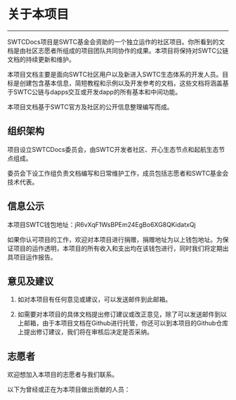 # 关于本项目

***

SWTCDocs项目是SWTC基金会资助的一个独立运作的社区项目。你所看到的文档是由社区志愿者所组成的项目团队共同协作的成果。本项目将保持对SWTC公链文档的持续更新和维护。

本项目文档主要是面向SWTC社区用户以及新进入SWTC生态体系的开发人员。目标是创建包含基本信息，简短教程和示例以及开发参考的文档，这些文档将涵盖基于SWTC公链与dapps交互或开发dapp的所有基本和中间功能。

本项目文档基于SWTC官方及社区的公开信息整理编写而成。

## 组织架构

项目设立SWTCDocs委员会，由SWTC开发者社区、开心生态节点和起航生态节点组成。

委员会下设工作组负责文档编写和日常维护工作，成员包括志愿者和SWTC基金会技术代表。

## 信息公示

本项目SWTC钱包地址：jR6vXqF1WsBPEm24EgBo6XG8QKidatxQj

如果你认可项目的工作，欢迎对本项目进行捐赠，捐赠地址为以上钱包地址。为保证项目的运作透明，本项目的所有收入和支出均在该钱包进行，同时我们将定期出具项目运作报告。

## 意见及建议

1. 如对本项目有任何意见或建议，可以发送邮件到此邮箱。

2. 如需要对本项目的具体文档提出修订建议或改正意见，除了可以发送邮件到以上邮箱，由于本项目文档在Github进行托管，你还可以到本项目的Github仓库上提出修订建议，我们将在审核后决定是否采纳。

## 志愿者

欢迎想加入本项目的志愿者与我们联系。

以下为曾经或正在为本项目做出贡献的人员：